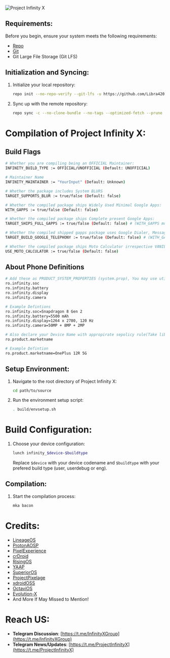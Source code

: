 ![Project Infinity X](https://raw.githubusercontent.com/ProjectInfinity-X/.github/main/profile/Infinity.png)

## Requirements:
Before you begin, ensure your system meets the following requirements:
- [Repo](https://source.android.com/source/using-repo.html)
- [Git](https://source.android.com/source/version-control.html)
- Git Large File Storage (Git LFS)

## Initialization and Syncing:
1. Initialize your local repository:
    ```bash
    repo init --no-repo-verify --git-lfs -u https://github.com/Libra420T/manifest -b 15 -g default,-mips,-darwin,-notdefault
    ```
2. Sync up with the remote repository:
    ```bash
    repo sync -c --no-clone-bundle --no-tags --optimized-fetch --prune --force-sync -j$(nproc --all)
    ```

# Compilation of Project Infinity X:

Build Flags
---------------
```bash
# Whether you are compiling being an OFFICIAL Maintainer:
INFINITY_BUILD_TYPE := OFFICIAL/UNOFFICIAL (Default: UNOFFICIAL)

# Maintainer Name
INFINITY_MAINTAINER := "YourInput" (Default: Unknown)

# Whether the package includes System BLURS
TARGET_SUPPORTS_BLUR := true/false (Default: false)

# Whether the compiled package ships Widely Used Minimal Google Apps:
WITH_GAPPS := true/false (Default: false)

# Whether the compiled package ships Complete present Google Apps:
TARGET_SHIPS_FULL_GAPPS := true/false (Default: false) # (WITH_GAPPS must be set to true alongside)

# Whether the compiled shipped gapps package uses Google Dialer, Messaging, Contacts:
TARGET_BUILD_GOOGLE_TELEPHONY := true/false (Default: false) # (WITH_GAPPS must be set to true alongside)

# Whether the compiled package ships Moto Calculator irrespective VANILLA or GAPPS:
USE_MOTO_CALCULATOR := true/false (Default: false)
```
About Phone Definitions
---------------
```bash
# Add these as PRODUCT_SYSTEM_PROPERTIES (system.prop), You may use utilities as libinit if configuring for unified devices
ro.infinity.soc
ro.infinity.battery
ro.infinity.display
ro.infinity.camera

# Example Defintions
ro.infinity.soc=Snapdragon 8 Gen 2
ro.infinity.battery=5500 mAh
ro.infinity.display=1264 x 2780, 120 Hz
ro.infinity.camera=50MP + 8MP + 2MP

# Also declare your Device Name with appropirate sepolicy rule(Take libinit in use if Unified)
ro.product.marketname

# Example Defintion
ro.product.marketname=OnePlus 12R 5G
```
## Setup Environment:
1. Navigate to the root directory of Project Infinity X:
    ```bash
    cd path/to/source
    ```
2. Run the environment setup script:
    ```bash
    . build/envsetup.sh
    ```
# Build Configuration:
1. Choose your device configuration:
    ```bash
    lunch infinity_$device-$buildtype
    ```
    Replace `$device` with your device codename and `$buildtype` with your prefered build type (user, userdebug or eng).

## Compilation:
1. Start the compilation process:
    ```bash
    mka bacon
    ```

# Credits:
- [LineageOS](https://github.com/LineageOS)
- [ProtonAOSP](https://github.com/ProtonAOSP)
- [PixelExperience](https://github.com/PixelExperience)
- [crDroid](https://github.com/crdroidandroid)
- [RisingOS](https://github.com/RisingTechOSS)
- [YAAP](https://github.com/yaap)
- [SuperiorOS](https://github.com/SuperiorOS)
- [ProjectPixelage](https://github.com/ProjectPixelage)
- [xdroidOSS](https://github.com/xdroid-oss)
- [OctaviOS](https://github.com/Octavi-OS)
- [Evolution-X](https://github.com/Evolution-X)
- And More If May Missed to Mention!

# Reach US:
- **Telegram Discussion**: [https://t.me/InfinityXGroup](https://t.me/InfinityXGroup)
- **Telegram News/Updates**: [https://t.me/ProjectInfinityX](https://t.me/ProjectInfinityX)
